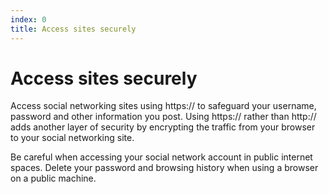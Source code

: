 ```yaml
---
index: 0
title: Access sites securely
---
```

# Access sites securely

Access social networking sites using https:// to safeguard your username, password and other information you post. Using https:// rather than http:// adds another layer of security by encrypting the traffic from your browser to your social networking site. 

Be careful when accessing your social network account in public internet spaces. Delete your password and browsing history when using a browser on a public machine.